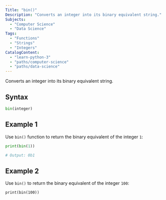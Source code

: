 ```yaml
---
Title: "bin()"
Description: "Converts an integer into its binary equivalent string."
Subjects:
  - "Computer Science"
  - "Data Science"
Tags:
  - "Functions"
  - "Strings"
  - "Integers"
CatalogContent:
  - "learn-python-3"
  - "paths/computer-science"
  - "paths/data-science"
---
```




Converts an integer into its binary equivalent string.

## Syntax

```py
bin(integer)
```

## Example 1

Use `bin()` function to return the binary equivalent of the integer `1`:

```python
print(bin(1))

# Output: 0b1
```

## Example 2

Use `bin()` to return the binary equivalent of the integer `100`:

```codebyte/python
print(bin(100))
```
